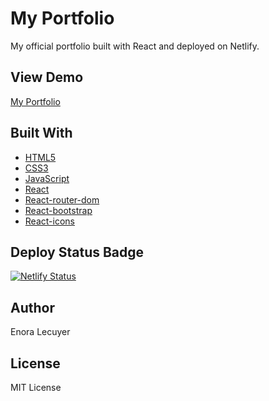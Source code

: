 # My Portfolio

My official portfolio built with React and deployed on Netlify.

## View Demo

[My Portfolio](https://luci-lucid.netlify.app/)

## Built With

* [HTML5](https://en.wikipedia.org/wiki/HTML5)
* [CSS3](https://en.wikipedia.org/wiki/Cascading_Style_Sheets#CSS_3)
* [JavaScript](https://en.wikipedia.org/wiki/JavaScript)
* [React](https://github.com/facebook/create-react-app)
* [React-router-dom](https://www.npmjs.com/package/react-router-dom)
* [React-bootstrap](https://react-bootstrap.github.io/)
* [React-icons](https://react-icons.github.io/react-icons/)

## Deploy Status Badge

[![Netlify Status](https://api.netlify.com/api/v1/badges/2837cc9e-b3bc-4af8-aa6d-04025deb6927/deploy-status)](https://app.netlify.com/sites/luci-lucid/deploys)

## Author

Enora Lecuyer

## License 

MIT License
